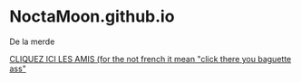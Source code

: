 # NoctaMoon.github.io
De la merde
<!DOCTYPE html>
<html> 
<head>
<metacharset="utf-8"/>
</head>
<body>
<A href=https://www.youtube.com/watch?v=dQw4w9WgXcQ>CLIQUEZ ICI LES AMIS (for the not french it mean "click there you baguette ass"</A>
</body>
</html>
